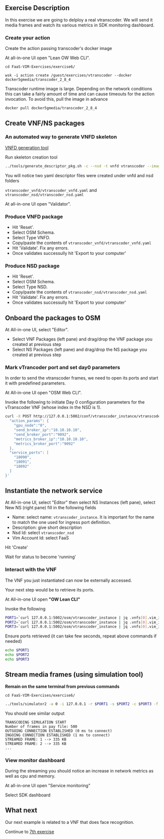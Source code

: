 ## Exercise Description

In this exercise we are going to delploy a real vtranscoder. We will send it media frames and watch its various metrics in SDK monitoring dashboard.

### Create your action

Create the action passing transcoder's docker image

At all-in-one UI open "Lean OW Web CLI".

```
cd FaaS-VIM-Exercises/exercise6/
```

```
wsk -i action create /guest/exercises/vtranscoder --docker docker5gmedia/transcoder_2_8_4
```

Transcoder runtime image is large. Depending on the network conditions this can take a fairly amount of time and can cause timeouts for the action invocation. To avoid this, pull the image in advance

```
docker pull docker5gmedia/transcoder_2_8_4
```


## Create VNF/NS packages


### An automated way to generate VNFD skeleton

[VNFD generation tool](https://osm.etsi.org/wikipub/index.php/Creating_your_own_VNF_package)


Run skeleton creation tool


```bash
../tools/generate_descriptor_pkg.sh -c --nsd -t vnfd vtranscoder --image /guest/exercises/vtranscoder
```

You will notice two yaml descriptor files were created under vnfd and nsd folders

`vtranscoder_vnfd/vtranscoder_vnfd.yaml` and `vtranscoder_nsd/vtranscoder_nsd.yaml`


At all-in-one UI open "Validator".

### Produce VNFD package

* Hit 'Reset'.
* Select OSM Schema.
* Select Type VNFD.
* Copy/paste the contents of `vtranscoder_vnfd/vtranscoder_vnfd.yaml`
* Hit 'Validate'. Fix any errors.
* Once validates successully hit 'Export to your computer'


### Produce NSD package

* Hit 'Reset'.
* Select OSM Schema.
* Select Type NSD.
* Copy/paste the contents of `vtranscoder_nsd/vtranscoder_nsd.yaml`
* Hit 'Validate'. Fix any errors.
* Once validates successully hit 'Export to your computer'


## Onboard the packages to OSM

At All-in-one UI, select "Editor".

* Select VNF Packages (left pane) and drag/drop the VNF package you created at previous step
* Select NS  Packages (left pane) and drag/drop the NS package you created at previous step



### Mark vTrancoder port and set day0 parameters

In order to send the vtranscoder frames, we need to open its ports and start it with predefined parameters.

At All-in-one UI open "OSM Web CLI".


Invoke the following to initiate Day 0 configuration parameters for the vTranscoder VNF (whose index in the NSD is 1).

```bash
curl -X POST http://127.0.0.1:5002/conf/vtranscoder_instance/vtranscoder_vnfd/1 -d '{
  "action_params": {
    "gpu_node":"0",
    "send_broker_ip":"10.10.10.10",
    "send_broker_port":"9092",
    "metrics_broker_ip":"10.10.10.10",
    "metrics_broker_port":"9092"
  },
  "service_ports": [
    "18090",
    "18091",
    "18092"
  ]
}'
```

## Instantiate the network service

At All-in-one UI, select "Editor" then select NS Instances (left pane), select New NS (right pane) fill in the following fields

* Name:           select name: `vtranscoder_instance`. It is important for the name to match the one used for ingress port definition.
* Description:    give short description
* Nsd Id:         select `vtranscoder_nsd`
* Vim Account Id: select FaaS

Hit 'Create'

Wait for status to become 'running'


### Interact with the VNF

The VNF you just instantiated can now be externally accessed.

Your next step would be to retrieve its ports.

At All-in-one UI open **"OW Lean CLI"**

Invoke the following

```bash
PORT1=`curl 127.0.0.1:5002/osm/vtranscoder_instance | jq .vnfs[0].vim_info.service.service_ports.\"18090\"`
PORT2=`curl 127.0.0.1:5002/osm/vtranscoder_instance | jq .vnfs[0].vim_info.service.service_ports.\"18091\"`
PORT3=`curl 127.0.0.1:5002/osm/vtranscoder_instance | jq .vnfs[0].vim_info.service.service_ports.\"18092\"`
```

Ensure ports retrieved (it can take few seconds, repeat above commands if needed)

```bash
echo $PORT1
echo $PORT2
echo $PORT3
```

## Stream media frames (using simulation tool)

**Remain on the same terminal from previous commands**

```
cd FaaS-VIM-Exercises/exercise6/
```


```bash
../tools/simulator2 -a 0 -i 127.0.0.1 -r $PORT1 -s $PORT2 -c $PORT3 -f ~/_SpaceWars_Player1_Reconstruction_0.pay -n 500
```

You should see similar output

```
TRANSCODING SIMULATION START
Number of frames in pay file: 500
OUTGOING CONNECTION ESTABLISHED (0 ms to connect)
INGOING CONNECTION ESTABLISHED (1 ms to connect)
STREAMED FRAME: 1 --> 335 KB
STREAMED FRAME: 2 --> 335 KB
...
```

### View monitor dashboard


During the streaming you should notice an increase in network metrics as well as cpu and memory.

At all-in-one UI open "Service monitoring"

Select SDK dashboard

## What next

Our next example is related to a VNF that does face recognition.

Continue to [7th exercise](../exercise7)
